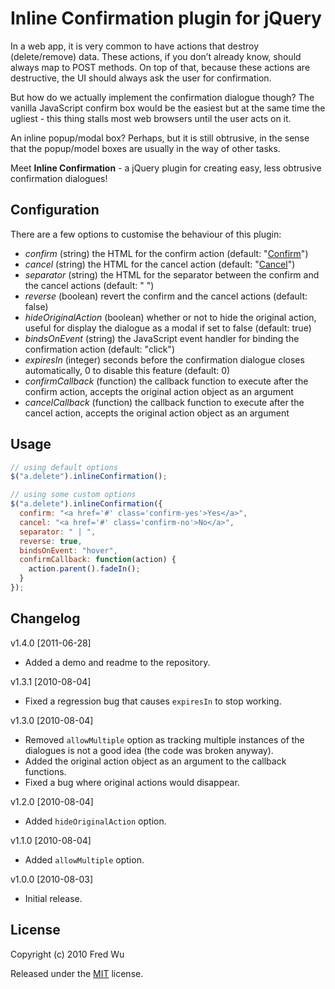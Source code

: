 # Inline Confirmation plugin for jQuery

In a web app, it is very common to have actions that destroy (delete/remove) data. These actions, if you don’t already know, should always map to POST methods. On top of that, because these actions are destructive, the UI should always ask the user for confirmation.

But how do we actually implement the confirmation dialogue though? The vanilla JavaScript confirm box would be the easiest but at the same time the ugliest - this thing stalls most web browsers until the user acts on it.

An inline popup/modal box? Perhaps, but it is still obtrusive, in the sense that the popup/model boxes are usually in the way of other tasks.

Meet __Inline Confirmation__ - a jQuery plugin for creating easy, less obtrusive confirmation dialogues!

## Configuration

There are a few options to customise the behaviour of this plugin:

- _confirm_            (string)    the HTML for the confirm action (default: "<a href='#'>Confirm</a>")
- _cancel_             (string)    the HTML for the cancel action (default: "<a href='#'>Cancel</a>")
- _separator_          (string)    the HTML for the separator between the confirm and the cancel actions (default: " ")
- _reverse_            (boolean)   revert the confirm and the cancel actions (default: false)
- _hideOriginalAction_ (boolean)   whether or not to hide the original action, useful for display the dialogue as a modal if set to false (default: true)
- _bindsOnEvent_       (string)    the JavaScript event handler for binding the confirmation action (default: "click")
- _expiresIn_          (integer)   seconds before the confirmation dialogue closes automatically, 0 to disable this feature (default: 0)
- _confirmCallback_    (function)  the callback function to execute after the confirm action, accepts the original action object as an argument
- _cancelCallback_     (function)  the callback function to execute after the cancel action, accepts the original action object as an argument


## Usage

``` js
// using default options
$("a.delete").inlineConfirmation();

// using some custom options
$("a.delete").inlineConfirmation({
  confirm: "<a href='#' class='confirm-yes'>Yes</a>",
  cancel: "<a href='#' class='confirm-no'>No</a>",
  separator: " | ",
  reverse: true,
  bindsOnEvent: "hover",
  confirmCallback: function(action) {
    action.parent().fadeIn();
  }
});
```

## Changelog

v1.4.0 [2011-06-28]

- Added a demo and readme to the repository.

v1.3.1 [2010-08-04]

- Fixed a regression bug that causes `expiresIn` to stop working.

v1.3.0 [2010-08-04]

- Removed `allowMultiple` option as tracking multiple instances of the dialogues is not a good idea (the code was broken anyway).
- Added the original action object as an argument to the callback functions.
- Fixed a bug where original actions would disappear.

v1.2.0 [2010-08-04]

- Added `hideOriginalAction` option.

v1.1.0 [2010-08-04]

- Added `allowMultiple` option.

v1.0.0 [2010-08-03]

- Initial release.

## License

Copyright (c) 2010 Fred Wu

Released under the [MIT](http://www.opensource.org/licenses/mit-license.php) license.
